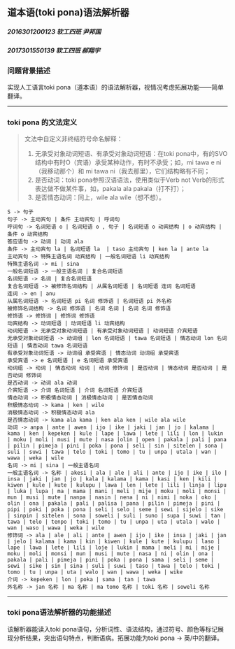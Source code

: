 ## 道本语(toki pona)语法解析器

##### 2016301200123 软工四班 尹邦国

##### 2017301550139 软工四班 郝翔宇

### 问题背景描述

实现人工语言toki pona（道本语）的语法解析器，视情况考虑拓展功能——简单翻译。

---

### toki pona 的文法定义

>文法中自定义非终结符号命名解释：
>
>1. 无承受对象动词短语、有承受对象动词短语：在toki pona中，有的SVO结构中有时O（宾语）承受某种动作，有时不承受；如，mi tawa e ni（我移动那个）和 mi tawa ni（我去那里），它们结构略有不同；
>2. 是否动词：toki pona参照汉语语法，使用类似于Verb not Verb的形式表达做不做某件事，如，pakala ala pakala（打不打）；
>3. 是否情态动词：同上，wile ala wile（想不想）。

```
S -> 句子
句子 -> 主动宾句 | 条件 主动宾句 | 呼词句
呼词句 -> 名词短语 o | 名词短语 o , 句子 | 名词短语 o 动宾结构 | o 动宾结构 | 条件 o 动宾结构
答应语句 -> 动词 | 动词 ala
条件 -> 主动宾句 la | 名词短语 la  | taso 主动宾句 | ken la | ante la
主动宾句 -> 特殊主语名词 动宾结构 | 一般名词短语 li 动宾结构
特殊主语名词 -> mi | sina
一般名词短语 -> 一般主语名词 | 复合名词短语
名词短语 -> 名词 | 复合名词短语
复合名词短语 -> 被修饰名词结构 | 从属名词短语 | 名词短语 连词 名词短语
连词 -> en | anu
从属名词短语 -> 名词短语 pi 名词 修饰语 | 名词短语 pi 外名称
被修饰名词结构 -> 名词 修饰语 | 名词 名词 | 名词 名词 修饰语
修饰语 -> 修饰词 | 修饰词 修饰语
动宾结构 -> 动词短语 | 动词短语 li 动宾结构
动词短语 -> 无承受对象动词短语 | 有承受对象动词短语 | 动词短语 介宾短语
无承受对象动词短语 -> 动词组 | lon 名词短语 | tawa 名词短语 | 情态动词 lon 名词短语 | 情态动词 tawa 名词短语
有承受对象动词短语 -> 动词组 承受宾语 | 情态动词 动词组 承受宾语
承受宾语 -> e 名词短语 | e 名词短语 承受宾语
动词组 -> 动词 | 情态动词 动词 | 动词 修饰词 | 是否动词 | 情态动词 是否动词 | 是否动词 修饰词
是否动词 -> 动词 ala 动词
介宾短语 -> 介词 名词短语 | 介词 名词短语 介宾短语
情态动词 -> 积极情态动词 | 消极情态动词 | 是否情态动词
积极情态动词 -> kama | ken | wile
消极情态动词 -> 积极情态动词 ala
是否情态动词 -> kama ala kama | ken ala ken | wile ala wile
动词 -> anpa | ante | awen | ijo | ike | jaki | jan | jo | kalama | kama | ken | kepeken | kule | lape | lawa | lete | lili | lon | lukin | moku | moli | musi | mute | nasa |olin | open | pakala | pali | pana | pilin | pimeja | pini | poka | pona | seli | sin | sitelen | sona | suli | suwi | tawa | telo | toki | tomo | tu | unpa | utala | wan | wawa | weka | wile
名词 -> mi | sina | 一般主语名词
一般主语名词 -> 名称 | akesi | ala | ale | ali | ante | ijo | ike | ilo | insa | jaki | jan | jo | kala | kalama | kama | kasi | ken | kili | kiwen | kule | kute | kulupu | lawa | len | lete | lili | linja | lipu | luka | lupa | ma | mama | mani | meli | mije | moku | moli | monsi | mun | musi | mute | nanpa | nasin | nena | ni | nimi | noka | oko | olin | ona | pakala | pali | palisa | pana | pilin | pimeja | pini | pipi | poki | poka | pona | seli | selo | seme | sewi | sijelo | sike | sinpin | sitelen | sona | soweli | suli | suno | supa | suwi | tan | tawa | telo | tenpo | toki | tomo | tu | unpa | uta | utala | walo | wan | waso | wawa | weka | wile
修饰词 -> ala | ale | ali | ante | awen | ijo | ike | insa | jaki | jan | jelo | kalama | kama | kin | kiwen | kule | kute | kulupu | laso | lape | lawa | lete | lili | loje | lukin | mama | meli | mi | mije | moku | moli | monsi | mun | musi | mute | nasa | ni | olin | ona | pakala | pali | pimeja | pini | poka | pona | sama | seli | seme | sewi | sike | sin | sina | suli | suwi | taso | tawa | telo | toki | tomo | tu | unpa | uta | walo | wan | wawa | weka | wike
介词 -> kepeken | lon | poka | sama | tan | tawa 
外名称 -> jan 名称 | ma 名称 | ma tomo 名称 | toki 名称 | soweli 名称

```



---

### toki pona语法解析器的功能描述

该解析器能读入toki pona语句，分析词性、语法结构，通过符号、颜色等标记展现分析结果，突出语句特点，判断语病。拓展功能为toki pona -> 英/中的翻译。